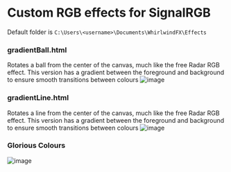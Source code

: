 # Custom RGB effects for SignalRGB
Default folder is `C:\Users\<username>\Documents\WhirlwindFX\Effects`

### gradientBall.html
 Rotates a ball from the center of the canvas, much like the free Radar RGB effect. This version has a gradient between the foreground and background to ensure smooth transitions between colours
![image](https://user-images.githubusercontent.com/9502378/224330585-17c50cdf-a946-4d7b-a04b-29b913575906.png)

### gradientLine.html
 Rotates a line from the center of the canvas, much like the free Radar RGB effect. This version has a gradient between the foreground and background to ensure smooth transitions between colours
![image](https://user-images.githubusercontent.com/9502378/224330796-40e638de-c531-456d-a963-94dc83860269.png)

### Glorious Colours
![image](https://user-images.githubusercontent.com/9502378/224330369-774e35e8-5128-4eba-b0fe-d24974a18b13.png)
